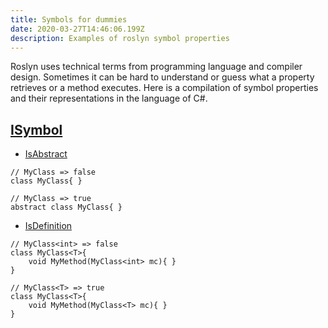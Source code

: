 ```yaml
---
title: Symbols for dummies
date: 2020-03-27T14:46:06.199Z
description: Examples of roslyn symbol properties
---
```

Roslyn uses technical terms from programming language and compiler design. Sometimes it can be hard to understand or guess what a property retrieves or a method executes. Here is a compilation of symbol properties and their representations in the language of C#.

<!-- end -->

## [ISymbol](https://docs.microsoft.com/en-us/dotnet/api/microsoft.codeanalysis.isymbol?view=roslyn-dotnet)

* [IsAbstract](https://docs.microsoft.com/en-us/dotnet/api/microsoft.codeanalysis.isymbol.isabstract?view=roslyn-dotnet#Microsoft_CodeAnalysis_ISymbol_IsAbstract)

```csharp{1}
// MyClass => false
class MyClass{ }
```

```csharp{1}
// MyClass => true
abstract class MyClass{ }
```

* [IsDefinition
  ](https://docs.microsoft.com/en-us/dotnet/api/microsoft.codeanalysis.isymbol.isdefinition?view=roslyn-dotnet#Microsoft_CodeAnalysis_ISymbol_IsDefinition)

```csharp{1}
// MyClass<int> => false
class MyClass<T>{
	void MyMethod(MyClass<int> mc){ }
} 
```

```csharp{1}
// MyClass<T> => true
class MyClass<T>{
	void MyMethod(MyClass<T> mc){ }
}
```
